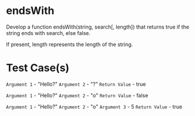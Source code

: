 # endsWith

Develop a function endsWith(string, search[, length]) that returns true if the
string ends with search, else false.

If present, length represents the length of the string.

# Test Case(s)

`Argument 1` - "Hello?"
`Argument 2` - "?"
`Return Value` - true

`Argument 1` - "Hello?"
`Argument 2` - "o"
`Return Value` - false

`Argument 1` - "Hello?"
`Argument 2` - "o"
`Argument 3` - 5
`Return Value` - true

